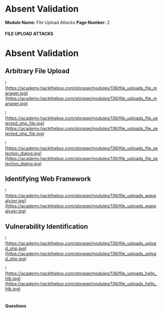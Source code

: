 <!--
 // Platform: Academy
// URL: https://academy.hackthebox.com/module/136/section/1260
// Platform Version: V1
// Module ID: 136
// Module Name: File Upload Attacks
// Module Difficulty: Medium
// Section ID: 1260
// Section Title: Absent Validation
// Page Title: Hack The Box - Academy
// Page Number: 2
-->

# Absent Validation

**Module Name:** File Upload Attacks **Page Number:** 2

#### 

#### FILE UPLOAD ATTACKS

# Absent Validation

## Arbitrary File Upload

![https://academy.hackthebox.com/storage/modules/136/file_uploads_file_manager.jpg](https://academy.hackthebox.com/storage/modules/136/file_uploads_file_manager.jpg)

![https://academy.hackthebox.com/storage/modules/136/file_uploads_file_selected_php_file.jpg](https://academy.hackthebox.com/storage/modules/136/file_uploads_file_selected_php_file.jpg)

![https://academy.hackthebox.com/storage/modules/136/file_uploads_file_selection_dialog.jpg](https://academy.hackthebox.com/storage/modules/136/file_uploads_file_selection_dialog.jpg)

## Identifying Web Framework

![https://academy.hackthebox.com/storage/modules/136/file_uploads_wappalyzer.jpg](https://academy.hackthebox.com/storage/modules/136/file_uploads_wappalyzer.jpg)

## Vulnerability Identification

![https://academy.hackthebox.com/storage/modules/136/file_uploads_upload_php.jpg](https://academy.hackthebox.com/storage/modules/136/file_uploads_upload_php.jpg)

![https://academy.hackthebox.com/storage/modules/136/file_uploads_hello_htb.jpg](https://academy.hackthebox.com/storage/modules/136/file_uploads_hello_htb.jpg)

# 

# 

#### Questions

####